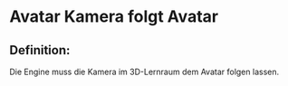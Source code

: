 # Avatar Kamera folgt Avatar


## Definition:

Die Engine muss die [](Avatar-GE.md) Kamera im 3D-Lernraum dem Avatar folgen lassen.
